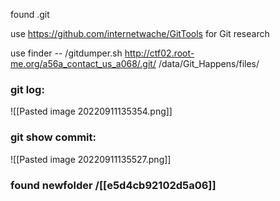 found .git

use https://github.com/internetwache/GitTools
for Git research

use finder -- /gitdumper.sh http://ctf02.root-me.org/a56a_contact_us_a068/.git/ /data/Git_Happens/files/ 

### git log:
![[Pasted image 20220911135354.png]]

### git show commit:
![[Pasted image 20220911135527.png]]

### found newfolder /[[e5d4cb92102d5a06]]
